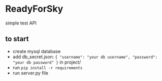 # ReadyForSky
simple test API

## to start
 - create mysql database <keydb>
 - add db_secret.json:
 `{
  "username": "your db username",
  "password": "your db password"
}`
in project/
- run `pip install -r requirements`
- run server.py file
